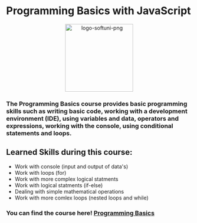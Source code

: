 # Programming Basics with JavaScript

<p style="text-align: center;"><img width="184" alt="logo-softuni-png" src="https://user-images.githubusercontent.com/73829572/212501071-84f47ba6-eab0-4c49-bfad-614638bd143f.png"></p>

### The Programming Basics course provides basic programming skills such as writing basic code, working with a development environment (IDE), using variables and data, operators and expressions, working with the console, using conditional statements and loops.

## Learned Skills during this course:
* Work with console (input and output of data's)
* Work with loops (for)
* Work with more complex logical statments
* Work with logical statments (if-else)
* Dealing with simple mathematical operations
* Work with more comlex loops (nested loops and while)


### You can find the course here! [Programming Basics](https://softuni.bg/trainings/2773/programming-basics-with-javascript-february-2020)
